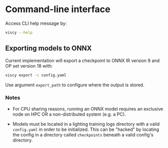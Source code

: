 # Command-line interface

Access CLI help message by:

```sh
viscy --help
```

## Exporting models to ONNX

Current implementation will export a checkpoint to ONNX IR version 9
and OP set version 18 with:

```sh
viscy export -c config.yaml
```

Use argument `export_path` to configure where the output is stored.

### Notes

* For CPU sharing reasons, running an ONNX model
requires an exclusive node on HPC OR a non-distributed system (e.g. a PC).

* Models must be located in a lighting training logs directory
with a valid `config.yaml` in order to be initialized.
This can be "hacked" by locating the config in a directory
called `checkpoints` beneath a valid config's directory.
